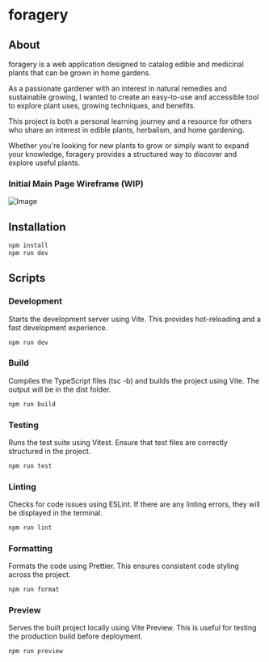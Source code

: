 # foragery

## About

foragery is a web application designed to catalog edible and medicinal plants that can be grown in home gardens.

As a passionate gardener with an interest in natural remedies and sustainable growing, I wanted to create an easy-to-use and accessible tool to explore plant uses, growing techniques, and benefits.

This project is both a personal learning journey and a resource for others who share an interest in edible plants, herbalism, and home gardening.

Whether you're looking for new plants to grow or simply want to expand your knowledge, foragery provides a structured way to discover and explore useful plants.

### Initial Main Page Wireframe (WIP)

![Image](https://github.com/user-attachments/assets/e11c0c15-0179-41bf-bc13-8d18b8ffe2c3)

## Installation

```bash
npm install
npm run dev
```

## Scripts

### Development

Starts the development server using Vite. This provides hot-reloading and a fast development experience.

```bash
npm run dev
```

### Build

Compiles the TypeScript files (tsc -b) and builds the project using Vite. The output will be in the dist folder.

```bash
npm run build
```

### Testing

Runs the test suite using Vitest. Ensure that test files are correctly structured in the project.

```bash
npm run test
```

### Linting

Checks for code issues using ESLint. If there are any linting errors, they will be displayed in the terminal.

```bash
npm run lint
```

### Formatting

Formats the code using Prettier. This ensures consistent code styling across the project.

```bash
npm run format
```

### Preview

Serves the built project locally using Vite Preview. This is useful for testing the production build before deployment.

```bash
npm run preview
```
